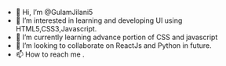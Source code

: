- 👋 Hi, I’m @GulamJilani5
- 👀 I’m interested in learning and developing UI using HTML5,CSS3,Javascript.
- 🌱 I’m currently learning advance portion of CSS and javascript
- 💞️ I’m looking to collaborate on ReactJs and Python in future.
- 📫 How to reach me .

<!---
GulamJilani5/GulamJilani5 is a ✨ special ✨ repository because its `README.md` (this file) appears on your GitHub profile.
You can click the Preview link to take a look at your changes.
--->
